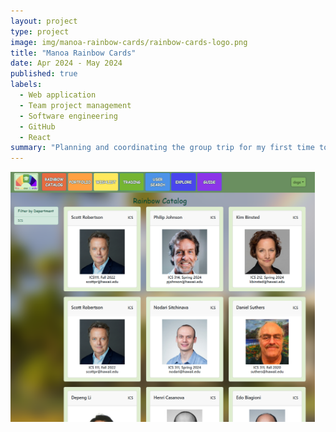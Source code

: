 ```yaml
---
layout: project
type: project
image: img/manoa-rainbow-cards/rainbow-cards-logo.png
title: "Manoa Rainbow Cards"
date: Apr 2024 - May 2024
published: true
labels:
  - Web application
  - Team project management
  - Software engineering
  - GitHub
  - React  
summary: "Planning and coordinating the group trip for my first time to Japan."
---
```


<img height="400px" class="rounded mx-auto d-block" src="../img/manoa-rainbow-cards/rainbow-cards-sample.png">